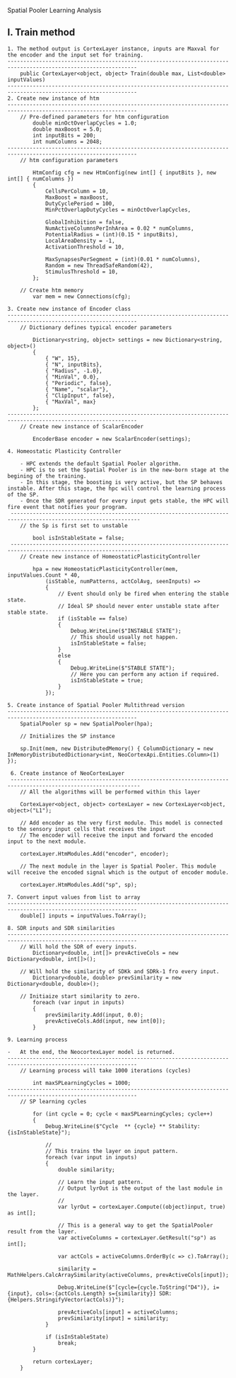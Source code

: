 Spatial Pooler Learning Analysis

I. Train method
-------------------------------------------------------------------------------------------------------------------
	1. The method output is CortexLayer instance, inputs are Maxval for the encoder and the input set for training. 
    ---------------------------------------------------------------------------------------------------------------
		public CortexLayer<object, object> Train(double max, List<double> inputValues)
    ---------------------------------------------------------------------------------------------------------------
	2. Create new instance of htm
    ---------------------------------------------------------------------------------------------------------------
        // Pre-defined parameters for htm configuration
		    double minOctOverlapCycles = 1.0;
            double maxBoost = 5.0;
		    int inputBits = 200;
		    int numColumns = 2048;
    ---------------------------------------------------------------------------------------------------------------
        // htm configuration parameters
    
		    HtmConfig cfg = new HtmConfig(new int[] { inputBits }, new int[] { numColumns })
            {
                CellsPerColumn = 10,
                MaxBoost = maxBoost,
                DutyCyclePeriod = 100,
                MinPctOverlapDutyCycles = minOctOverlapCycles,

                GlobalInhibition = false,
                NumActiveColumnsPerInhArea = 0.02 * numColumns,
                PotentialRadius = (int)(0.15 * inputBits),
                LocalAreaDensity = -1,
                ActivationThreshold = 10,

                MaxSynapsesPerSegment = (int)(0.01 * numColumns),
                Random = new ThreadSafeRandom(42),
                StimulusThreshold = 10,
            };

        // Create htm memory
            var mem = new Connections(cfg);

    3. Create new instance of Encoder class
    ---------------------------------------------------------------------------------------------------------------       
        // Dictionary defines typical encoder parameters

            Dictionary<string, object> settings = new Dictionary<string, object>()
            {
                { "W", 15},
                { "N", inputBits},
                { "Radius", -1.0},
                { "MinVal", 0.0},
                { "Periodic", false},
                { "Name", "scalar"},
                { "ClipInput", false},
                { "MaxVal", max}
            };
    ---------------------------------------------------------------------------------------------------------------
        // Create new instance of ScalarEncoder

            EncoderBase encoder = new ScalarEncoder(settings);

    4. Homeostatic Plasticity Controller 

        - HPC extends the default Spatial Pooler algorithm.
        - HPC is to set the Spatial Pooler is in the new-born stage at the begining of the training. 
        - In this stage, the boosting is very active, but the SP behaves instable. After this stage, the hpc will control the learning process of the SP.
        - Once the SDR generated for every input gets stable, the HPC will fire event that notifies your program. 
     ---------------------------------------------------------------------------------------------------------------   
        // the Sp is first set to unstable 
            
            bool isInStableState = false;
     ---------------------------------------------------------------------------------------------------------------
        // Create new instance of HomeostaticPlasticityController
            
            hpa = new HomeostaticPlasticityController(mem, inputValues.Count * 40,
                (isStable, numPatterns, actColAvg, seenInputs) =>
                {
                    // Event should only be fired when entering the stable state.
                    // Ideal SP should never enter unstable state after stable state.
                    if (isStable == false)
                    {
                        Debug.WriteLine($"INSTABLE STATE");
                        // This should usually not happen.
                        isInStableState = false;
                    }
                    else
                    {
                        Debug.WriteLine($"STABLE STATE");
                        // Here you can perform any action if required.
                        isInStableState = true;
                    }
                });
    
    5. Create instance of Spatial Pooler Multithread version
    ---------------------------------------------------------------------------------------------------------------    
        SpatialPooler sp = new SpatialPooler(hpa);

        // Initializes the SP instance 

        sp.Init(mem, new DistributedMemory() { ColumnDictionary = new InMemoryDistributedDictionary<int, NeoCortexApi.Entities.Column>(1) });
     
     6. Create instance of NeoCortexLayer 
     ---------------------------------------------------------------------------------------------------------------  
        // All the algorithms will be performed within this layer

        CortexLayer<object, object> cortexLayer = new CortexLayer<object, object>("L1");

        // Add encoder as the very first module. This model is connected to the sensory input cells that receives the input
        // The encoder will receive the input and forward the encoded input to the next module.

        cortexLayer.HtmModules.Add("encoder", encoder);

        // The next module in the layer is Spatial Pooler. This module will receive the encoded signal which is the output of encoder module.

        cortexLayer.HtmModules.Add("sp", sp);

    7. Convert input values from list to array
    ---------------------------------------------------------------------------------------------------------------
        double[] inputs = inputValues.ToArray();

    8. SDR inputs and SDR similarities
    ---------------------------------------------------------------------------------------------------------------   
        // Will hold the SDR of every inputs.
            Dictionary<double, int[]> prevActiveCols = new Dictionary<double, int[]>();

        // Will hold the similarity of SDKk and SDRk-1 fro every input.
            Dictionary<double, double> prevSimilarity = new Dictionary<double, double>();
        
        // Initiaize start similarity to zero.
            foreach (var input in inputs)
            {
                prevSimilarity.Add(input, 0.0); 
                prevActiveCols.Add(input, new int[0]);
            }

    9. Learning process

    -   At the end, the NeocortexLayer model is returned.
    ---------------------------------------------------------------------------------------------------------------
        // Learning process will take 1000 iterations (cycles)

            int maxSPLearningCycles = 1000;
    ---------------------------------------------------------------------------------------------------------------
        // SP learning cycles

            for (int cycle = 0; cycle < maxSPLearningCycles; cycle++)
            {
                Debug.WriteLine($"Cycle  ** {cycle} ** Stability: {isInStableState}");

                //
                // This trains the layer on input pattern.
                foreach (var input in inputs)
                {
                    double similarity;

                    // Learn the input pattern.
                    // Output lyrOut is the output of the last module in the layer.
                    // 
                    var lyrOut = cortexLayer.Compute((object)input, true) as int[];

                    // This is a general way to get the SpatialPooler result from the layer.
                    var activeColumns = cortexLayer.GetResult("sp") as int[];

                    var actCols = activeColumns.OrderBy(c => c).ToArray();

                    similarity = MathHelpers.CalcArraySimilarity(activeColumns, prevActiveCols[input]);

                    Debug.WriteLine($"[cycle={cycle.ToString("D4")}, i={input}, cols=:{actCols.Length} s={similarity}] SDR: {Helpers.StringifyVector(actCols)}");

                    prevActiveCols[input] = activeColumns;
                    prevSimilarity[input] = similarity;
                }

                if (isInStableState)
                    break;
            }

            return cortexLayer;
        }